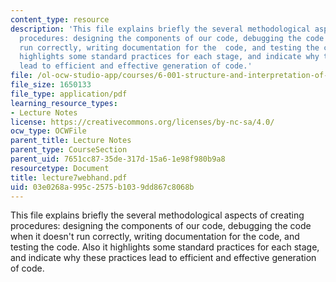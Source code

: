 ```yaml
---
content_type: resource
description: 'This file explains briefly the several methodological aspects of creating
  procedures: designing the components of our code, debugging the code when it doesn''t
  run correctly, writing documentation for the  code, and testing the code. Also it
  highlights some standard practices for each stage, and indicate why these practices
  lead to efficient and effective generation of code.'
file: /ol-ocw-studio-app/courses/6-001-structure-and-interpretation-of-computer-programs-spring-2005/03e0268a995c2575b1039dd867c8068b_lecture7webhand.pdf
file_size: 1650133
file_type: application/pdf
learning_resource_types:
- Lecture Notes
license: https://creativecommons.org/licenses/by-nc-sa/4.0/
ocw_type: OCWFile
parent_title: Lecture Notes
parent_type: CourseSection
parent_uid: 7651cc87-35de-317d-15a6-1e98f980b9a8
resourcetype: Document
title: lecture7webhand.pdf
uid: 03e0268a-995c-2575-b103-9dd867c8068b
---
```

This file explains briefly the several methodological aspects of creating procedures: designing the components of our code, debugging the code when it doesn't run correctly, writing documentation for the  code, and testing the code. Also it highlights some standard practices for each stage, and indicate why these practices lead to efficient and effective generation of code.